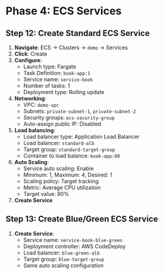 # Phase 4: ECS Services

## Step 12: Create Standard ECS Service
1. **Navigate**: ECS → Clusters → `demo` → Services
2. **Click**: Create
3. **Configure**:
   - Launch type: Fargate
   - Task Definition: `book-app:1`
   - Service name: `service-book`
   - Number of tasks: 1
   - Deployment type: Rolling update
4. **Networking**:
   - VPC: `demo-vpc`
   - Subnets: `private-subnet-1`, `private-subnet-2`
   - Security groups: `ecs-security-group`
   - Auto-assign public IP: Disabled
5. **Load balancing**:
   - Load balancer type: Application Load Balancer
   - Load balancer: `standard-alb`
   - Target group: `standard-target-group`
   - Container to load balance: `book-app:80`
6. **Auto Scaling**:
   - Service auto scaling: Enable
   - Minimum: 1, Maximum: 4, Desired: 1
   - Scaling policy: Target tracking
   - Metric: Average CPU utilization
   - Target value: 80%
7. **Create Service**

## Step 13: Create Blue/Green ECS Service
1. **Create Service**:
   - Service name: `service-book-blue-green`
   - Deployment controller: AWS CodeDeploy
   - Load balancer: `blue-green-alb`
   - Target group: `blue-target-group`
   - Same auto scaling configuration
